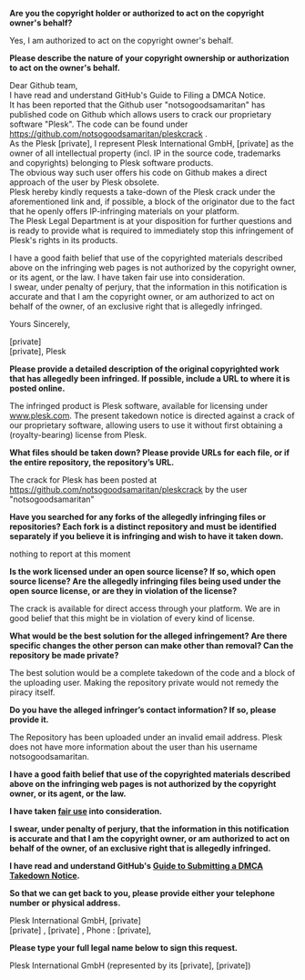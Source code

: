 **Are you the copyright holder or authorized to act on the copyright owner's behalf?**

Yes, I am authorized to act on the copyright owner's behalf.

**Please describe the nature of your copyright ownership or authorization to act on the owner's behalf.**

Dear Github team,  
I have read and understand GitHub's Guide to Filing a DMCA Notice.  
It has been reported that the Github user "notsogoodsamaritan" has published code on Github which allows users to crack our proprietary software "Plesk". The code can be found under https://github.com/notsogoodsamaritan/pleskcrack .  
As the Plesk [private], I represent Plesk International GmbH, [private] as the owner of all intellectual property (incl. IP in the source code, trademarks and copyrights) belonging to Plesk software products.  
The obvious way such user offers his code on Github makes a direct approach of the user by Plesk obsolete.  
Plesk hereby kindly requests a take-down of the Plesk crack under the aforementioned link and, if possible, a block of the originator due to the fact that he openly offers IP-infringing materials on your platform.  
The Plesk Legal Department is at your disposition for further questions and is ready to provide what is required to immediately stop this infringement of Plesk's rights in its products.  

I have a good faith belief that use of the copyrighted materials described above on the infringing web pages is not authorized by the copyright owner, or its agent, or the law. I have taken fair use into consideration.  
I swear, under penalty of perjury, that the information in this notification is accurate and that I am the copyright owner, or am authorized to act on behalf of the owner, of an exclusive right that is allegedly infringed.  

Yours Sincerely,  

[private]  
[private], Plesk  

**Please provide a detailed description of the original copyrighted work that has allegedly been infringed. If possible, include a URL to where it is posted online.**

The infringed product is Plesk software, available for licensing under www.plesk.com.
The present takedown notice is directed against a crack of our proprietary software, allowing users to use it without first obtaining a (royalty-bearing) license from Plesk.

**What files should be taken down? Please provide URLs for each file, or if the entire repository, the repository’s URL.**

The crack for Plesk has been posted at https://github.com/notsogoodsamaritan/pleskcrack by the user "notsogoodsamaritan"

**Have you searched for any forks of the allegedly infringing files or repositories? Each fork is a distinct repository and must be identified separately if you believe it is infringing and wish to have it taken down.**

nothing to report at this moment

**Is the work licensed under an open source license? If so, which open source license? Are the allegedly infringing files being used under the open source license, or are they in violation of the license?**

The crack is available for direct access through your platform. We are in good belief that this might be in violation of every kind of license.

**What would be the best solution for the alleged infringement? Are there specific changes the other person can make other than removal? Can the repository be made private?**

The best solution would be a complete takedown of the code and a block of the uploading user. Making the repository private would not remedy the piracy itself.

**Do you have the alleged infringer’s contact information? If so, please provide it.**

The Repository has been uploaded under an invalid email address. Plesk does not have more information about the user than his username
notsogoodsamaritan.

**I have a good faith belief that use of the copyrighted materials described above on the infringing web pages is not authorized by the copyright owner, or its agent, or the law.**

**I have taken <a href="https://www.lumendatabase.org/topics/22">fair use</a> into consideration.**

**I swear, under penalty of perjury, that the information in this notification is accurate and that I am the copyright owner, or am authorized to act on behalf of the owner, of an exclusive right that is allegedly infringed.**

**I have read and understand GitHub's <a href="https://help.github.com/articles/guide-to-submitting-a-dmca-takedown-notice/">Guide to Submitting a DMCA Takedown Notice</a>.**

**So that we can get back to you, please provide either your telephone number or physical address.**

Plesk International GmbH, [private]  
[private] , [private] , Phone : [private],

**Please type your full legal name below to sign this request.**

Plesk International GmbH (represented by its [private], [private])
